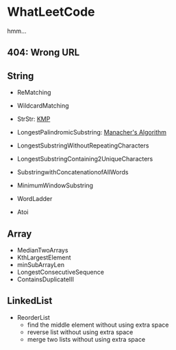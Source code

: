 # WhatLeetCode
hmm... 

## 404: Wrong URL

## String

* ReMatching
* WildcardMatching
* StrStr: [KMP](http://jakeboxer.com/blog/2009/12/13/the-knuth-morris-pratt-algorithm-in-my-own-words/) 
* LongestPalindromicSubstring: [Manacher's Algorithm](http://www.geeksforgeeks.org/manachers-algorithm-linear-time-longest-palindromic-substring-part-1/) 
* LongestSubstringWithoutRepeatingCharacters
* LongestSubstringContaining2UniqueCharacters
* SubstringwithConcatenationofAllWords
* MinimumWindowSubstring
* WordLadder

* Atoi

## Array

* MedianTwoArrays
* KthLargestElement
* minSubArrayLen
* LongestConsecutiveSequence
* ContainsDuplicateIII

## LinkedList
* ReorderList
    * find the middle element without using extra space
    * reverse list without using extra space
    * merge two lists without using extra space